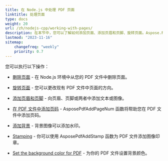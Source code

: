 ```yaml
---
title: 在 Node.js 中处理 PDF 页面
linktitle: 处理页面
type: docs
weight: 20
url: /zh/nodejs-cpp/working-with-pages/
description: 在本节中，您可以了解如何添加页面、添加页眉和页脚、旋转页面。Aspose.PDF for Node.js via C++ 为您详细解释了此主题的所有细节。
lastmod: "2023-11-16"
sitemap:
    changefreq: "weekly"
    priority: 0.7
---
```


您可以执行以下操作：

- [删除页面](/pdf/zh/nodejs-cpp/delete-pages/) - 在 Node.js 环境中从您的 PDF 文件中删除页面。
- [旋转页面](/pdf/zh/nodejs-cpp/rotate-pages/) - 您可以更改现有 PDF 文件中页面的方向。
- [添加页眉和页脚](/pdf/zh/nodejs-cpp/add-headers-and-footers-of-pdf-file/) - 向页眉、页脚或两者中添加文本或图像。
- [在 PDF 文件中添加页码](/pdf/zh/nodejs-cpp/add-page-number/) - AsposePdfAddPageNum 函数将帮助您在 PDF 文件中添加页码。

- [添加背景](/pdf/zh/nodejs-cpp/add-background/) - 背景图像可以添加水印。
- [Stamping](/pdf/zh/nodejs-cpp/stamping/) - 你可以使用 AsposePdfAddStamp 函数为 PDF 文件添加图像印章。
- [Set the background color for PDF](/pdf/zh/nodejs-cpp/set-background-color/) - 为你的 PDF 文件设置背景颜色。